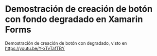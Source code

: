 # Demostración de creación de botón con fondo degradado en Xamarin Forms
Demostración de creación de botón con degradado, visto en https://youtu.be/Y-xTvTafTBY
